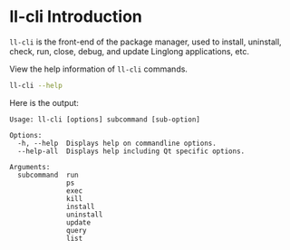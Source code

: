 # ll-cli Introduction

`ll-cli` is the front-end of the package manager, used to install, uninstall, check, run, close, debug, and update Linglong applications, etc.

View the help information of `ll-cli` commands.

```bash
ll-cli --help
```

Here is the output:

```text
Usage: ll-cli [options] subcommand [sub-option]

Options:
  -h, --help  Displays help on commandline options.
  --help-all  Displays help including Qt specific options.

Arguments:
  subcommand  run
              ps
              exec
              kill
              install
              uninstall
              update
              query
              list
```
